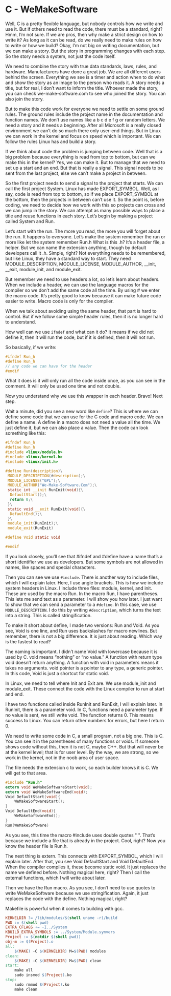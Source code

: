 # C - WeMakeSoftware 
 
Well, C is a pretty flexible language, but nobody controls how we write and use it. 
But if others need to read the code, there must be a standard, right? 
Hmm, I’m not sure. If we are pros, then why make a strict design on how to write it? 
As long as it can be read, do we really need to make rules on how to write or how we build? 
Okay, I’m not big on writing documentation, but we can make a story. 
But the story in programming changes with each step. 
So the story needs a system, not just the code itself. 
 
We need to combine the story with true data standards, laws, rules, and hardware. Manufacturers have done a great job. 
We are all different users behind the screen. Everything we see is a timer and action when to do what and show the story as an image to the person who reads it. 
A story needs a title, but for real, I don’t want to inform the title. Whoever made the story, you can check we-make-software.com to see who joined the story. You can also join the story. 
 
But to make this code work for everyone we need to settle on some ground rules. The ground rules include the project name in the documentation and function names. We don’t use names like a b c d e f g or random letters. 
We need a story and it needs a beginning. After all Microsoft is a really closed environment we can’t do so much there only user-end things. But in Linux we can work in the kernel and focus on speed which is important. 
We can follow the rules Linux has and build a story. 
 
If we think about code the problem is jumping between code. Well that is a big problem because everything is read from top to bottom, but can we make this in the kernel? Yes, we can make it. 
But to manage that we need to set up a start and an end. 
But that is really a signal. This signal needs to be sent from the last project, else we can’t make a project in between. 
 
So the first project needs to send a signal to the project that starts. We can call the first project System. Linux has made EXPORT_SYMBOL. Well, as I say, code is read from top to bottom, so if we place EXPORT_SYMBOL at the bottom, then the projects in between can’t use it. 
So the point is, before coding, we need to decide how we work with this so projects can cross and we can jump in the story. We can attempt as many possible ways to place a title and reuse functions in each story. 
Let’s begin by making a project called System and Run. 

Let’s start with the run. The more you read, the more you will forget about the run. It happens to everyone. 
Let’s make the system remember the run or more like let the system remember Run.h 
What is this .h? It’s a header file, a helper. But we can name the extension anything, though by default developers call it .h. Simple, right?
Not everything needs to be remembered, but like Linux, they have a standard way to start. They need MODULE_DESCRIPTION, MODULE_LICENSE, MODULE_AUTHOR, __init, __exit, module_init, and module_exit. 
 
 
But remember we need to use headers a lot, so let’s learn about headers.
When we include a header, we can use the language macros for the compiler so we don’t add the same code all the time.
By using # we enter the macro code. It’s pretty good to know because it can make future code easier to write.
Macro code is only for the compiler.


When we talk about avoiding using the same header, that part is hard to control. But if we follow some simple header rules, then it is no longer hard to understand.

How well can we use `ifndef` and what can it do? It means if we did not define it, then it will run the code, but if it is defined, then it will not run.

So basically, if we write:
 ```c 
#ifndef Run_h
#define Run_h
// any code we can have for the header
#endif
 ```

What it does is it will only run all the code inside once, as you can see in the comment. It will only be used one time and not double.

Now you understand why we use this wrapper in each header. Bravo! Next step.

Wait a minute, did you see a new word like `define`? This is where we can define some code that we can use for the C code and macro code. We can define a name. A define in a macro does not need a value all the time. We just define it, but we can also place a value. Then the code can look something like this:

```c
#ifndef Run_h
#define Run_h
#include <linux/module.h>
#include <linux/kernel.h>
#include <linux/init.h>

#define Run(description)\
 MODULE_DESCRIPTION(#description);\
 MODULE_LICENSE("GPL");\
 MODULE_AUTHOR("We-Make-Software.Com");\
 static int __init RunInit(void){\
  DefaultStart();\
  return 0;\
 }\
 static void __exit RunExit(void){\
  DefaultEnd();\
 }\
 module_init(RunInit);\
 module_exit(RunExit)

#define Void static void

#endif
```

If you look closely, you’ll see that #ifndef and #define have a name that’s a short identifier we use as developers.
But some symbols are not allowed in names, like spaces and special characters.


Then you can see we use `#include`. There is another way to include files, which I will explain later. Here, I use angle brackets. This is how we include system headers in Linux.
I include three files: module, kernel, and init. These are used by the macro Run.
In the macro Run, I have parentheses. This lets me send text as a parameter. I will show you how later.
I just want to show that we can send a parameter to a `#define`. In this case, we use `MODULE_DESCRIPTION`. I do this by writing `#description`, which turns the text into a string. This is called stringification.

To make it short about define, I made two versions: Run and Void. As you see, Void is one line, and Run uses backslashes for macro newlines. But remember, there is not a big difference. It is just about reading. Which way is the fastest to read?

The naming is important. I didn’t name Void with lowercase because it is used by C. void means “nothing” or “no value.” A function with return type void doesn’t return anything. A function with void in parameters means it takes no arguments. void pointer is a pointer to any type, a generic pointer. In this code, Void is just a shortcut for static void.

In Linux, we need to tell where Init and Exit are. We use module_init and module_exit. These connect the code with the Linux compiler to run at start and end.

I have two functions called inside RunInit and RunExit, I will explain later. In RunInit, there is a parameter void. In C, functions need a parameter type. If no value is sent, we still write void. The function returns 0. This means success to Linux. You can return other numbers for errors, but here I return 0.

We need to write some code in C, a small program, not a big one. This is C. You can see it in the parentheses of many functions or voids. If someone shows code without this, then it is not C, maybe C++. But that will never be at the kernel level; that is for user level. By the way, we are strong, so we work in the kernel, not in the noob area of user space.

The file needs the extension c to work, so each builder knows it is C. We will get to that area.


```c
#include "Run.h"
extern void WeMakeSoftwareStart(void);
extern void WeMakeSoftwareEnd(void);
Void DefaultStart(void){
    WeMakeSoftwareStart();
}
Void DefaultEnd(void){
    WeMakeSoftwareEnd();
}
Run(WeMakeSoftware)
```


As you see, this time the macro #include uses double quotes " ". That’s because we include a file that is already in the project. Cool, right? Now you know the header file is Run.h.

The next thing is extern. This connects with EXPORT_SYMBOL, which I will explain later. After that, you see Void DefaultStart and Void DefaultEnd. When the compiler compiles it, these become static void. It just replaces the name we defined before. Nothing magical here, right? Then I call the external functions, which I will write about later.

Then we have the Run macro. As you see, I don’t need to use quotes to write WeMakeSoftware because we use stringification. Again, it just replaces the code with the define. Nothing magical, right?

Makefile is powerful when it comes to building with gcc.

```makefile
KERNELDIR ?= /lib/modules/$(shell uname -r)/build
PWD := $(shell pwd)
EXTRA_CFLAGS += -I../System
KBUILD_EXTRA_SYMBOLS := ../System/Module.symvers
Project := $(notdir $(shell pwd))
obj-m := $(Project).o
all:
	$(MAKE) -C $(KERNELDIR) M=$(PWD) modules
clean:
	$(MAKE) -C $(KERNELDIR) M=$(PWD) clean
start:
	make all
	sudo insmod $(Project).ko
stop:
	sudo rmmod $(Project).ko
	make clean
```


